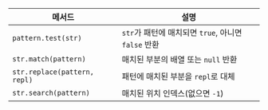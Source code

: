 | 메서드                          | 설명                                     |
| ---------------------------- | -------------------------------------- |
| `pattern.test(str)`          | `str`가 패턴에 매치되면 `true`, 아니면 `false` 반환 |
| `str.match(pattern)`         | 매치된 부분의 배열 또는 `null` 반환                |
| `str.replace(pattern, repl)` | 패턴에 매치된 부분을 `repl`로 대체                 |
| `str.search(pattern)`        | 매치된 위치 인덱스(없으면 `-1`)                   |
